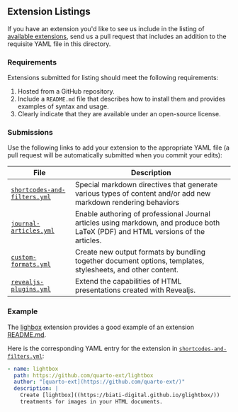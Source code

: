 ## Extension Listings

If you have an extension you'd like to see us include in the listing of [available extensions](https://quarto.org/docs/extensions/), send us a pull request that includes an addition to the requisite YAML file in this directory.

### Requirements

Extensions submitted for listing should meet the following requirements:

1.  Hosted from a GitHub repository.
2.  Include a `README.md` file that describes how to install them and provides examples of syntax and usage.
3.  Clearly indicate that they are available under an open-source license.

### Submissions

Use the following links to add your extension to the appropriate YAML file (a pull request will be automatically submitted when you commit your edits):

| File                                                                                                                                   | Description                                                                                                                       |
|----------------------------------------------------------------------------------------------------------------------------------------|-----------------------------------------------------------------------------------------------------------------------------------|
| [`shortcodes-and-filters.yml`](https://github.com/quarto-dev/quarto-web/edit/main/docs/extensions/listings/shortcodes-and-filters.yml) | Special markdown directives that generate various types of content and/or add new markdown rendering behaviors                    |
| [`journal-articles.yml`](https://github.com/quarto-dev/quarto-web/edit/main/docs/extensions/listings/journal-articles.yml)             | Enable authoring of professional Journal articles using markdown, and produce both LaTeX (PDF) and HTML versions of the articles. |
| [`custom-formats.yml`](https://github.com/quarto-dev/quarto-web/edit/main/docs/extensions/listings/custom-formats.yml)                 | Create new output formats by bundling together document options, templates, stylesheets, and other content.                       |
| [`revealjs-plugins.yml`](https://github.com/quarto-dev/quarto-web/edit/main/docs/extensions/listings/revealjs-plugins.yml)             | Extend the capabilities of HTML presentations created with Revealjs.                                                              |

### Example

The [lighbox](https://github.com/quarto-ext/lightbox) extension provides a good example of an extension [README.md](https://github.com/quarto-ext/lightbox/blob/main/README.md).

Here is the corresponding YAML entry for the extension in [`shortcodes-and-filters.yml`](https://github.com/quarto-dev/quarto-web/edit/main/docs/extensions/listings/shortcodes-and-filters.yml):

``` yaml
- name: lightbox
  path: https://github.com/quarto-ext/lightbox
  author: "[quarto-ext](https://github.com/quarto-ext/)"
  description: |
    Create [lightbox]((https://biati-digital.github.io/glightbox/))
    treatments for images in your HTML documents.
```
